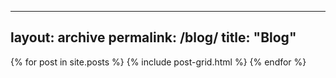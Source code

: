 
---
layout: archive
permalink: /blog/
title: "Blog"
---

<div class="tiles">
{% for post in site.posts %}
	{% include post-grid.html %}
{% endfor %}
</div><!-- /.tiles -->